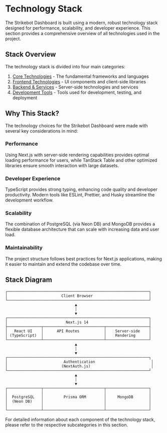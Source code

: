 # Technology Stack

The Strikebot Dashboard is built using a modern, robust technology stack designed for performance, scalability, and developer experience. This section provides a comprehensive overview of all technologies used in the project.

## Stack Overview

The technology stack is divided into four main categories:

1. [Core Technologies](./core/index.md) - The fundamental frameworks and languages
2. [Frontend Technologies](./frontend/index.md) - UI components and client-side libraries
3. [Backend & Services](./backend/index.md) - Server-side technologies and services
4. [Development Tools](./dev-tools/index.md) - Tools used for development, testing, and deployment

## Why This Stack?

The technology choices for the Strikebot Dashboard were made with several key considerations in mind:

### Performance
Using Next.js with server-side rendering capabilities provides optimal loading performance for users, while TanStack Table and other optimized libraries ensure smooth interaction with large datasets.

### Developer Experience
TypeScript provides strong typing, enhancing code quality and developer productivity. Modern tools like ESLint, Prettier, and Husky streamline the development workflow.

### Scalability
The combination of PostgreSQL (via Neon DB) and MongoDB provides a flexible database architecture that can scale with increasing data and user load.

### Maintainability
The project structure follows best practices for Next.js applications, making it easier to maintain and extend the codebase over time.

## Stack Diagram

```
┌───────────────────────────────────────────────────────────────┐
│                        Client Browser                         │
└───────────────────────────────────────────────────────────────┘
                               ▲
                               │
                               ▼
┌───────────────────────────────────────────────────────────────┐
│                          Next.js 14                           │
├───────────────┬───────────────────────────┬───────────────────┤
│   React UI    │      API Routes           │    Server-side    │
│ (TypeScript)  │                           │    Rendering      │
└───────────────┴───────────────────────────┴───────────────────┘
                               ▲
                               │
                               ▼
┌───────────────────────────────────────────────────────────────┐
│                         Authentication                         │
│                        (NextAuth.js)                           │
└───────────────────────────────────────────────────────────────┘
                               ▲
                               │
                               ▼
┌───────────────┬───────────────────────────┬───────────────────┐
│               │                           │                   │
│  PostgreSQL   │         Prisma ORM        │     MongoDB       │
│  (Neon DB)    │                           │                   │
│               │                           │                   │
└───────────────┴───────────────────────────┴───────────────────┘
```

For detailed information about each component of the technology stack, please refer to the respective subcategories in this section.
